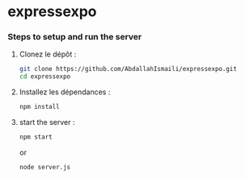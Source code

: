 # expressexpo
 
### Steps to setup and run the server

1. Clonez le dépôt :
   ```bash
   git clone https://github.com/AbdallahIsmaili/expressexpo.git
   cd expressexpo
   ```

2. Installez les dépendances :
   ```bash
   npm install
   ```

3. start the server :
   ```bash
   npm start
   ```
   or
    ```bash
   node server.js
   ```